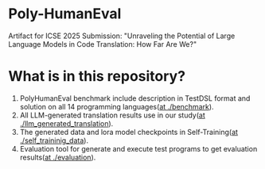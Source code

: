 # Poly-HumanEval
Artifact for ICSE 2025 Submission: "Unraveling the Potential of Large Language Models in Code Translation: How Far Are We?"

# What is in this repository?
1.  PolyHumanEval benchmark include description in TestDSL format and solution on all 14 programming languages([at ./benchmark](benchmark/README.md)).
2.  All LLM-generated translation results use in our study([at ./llm_generated_translation](llm_generated_translation/README.md)).
3.  The generated data and lora model checkpoints in Self-Training([at ./self_traininig_data](self_traininig_data/README.md)).
4.  Evaluation tool for generate and execute test programs to get evaluation results([at ./evaluation](evaluation/README.md)).
